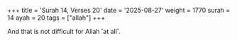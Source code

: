 +++
title = 'Surah 14, Verses 20'
date = '2025-08-27'
weight = 1770
surah = 14
ayah = 20
tags = ["allah"]
+++

And that is not difficult for Allah ˹at all˺.